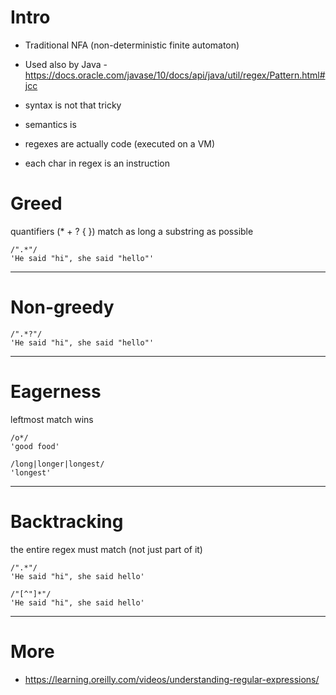 # Intro

* Traditional NFA (non-deterministic finite automaton)
* Used also by Java - https://docs.oracle.com/javase/10/docs/api/java/util/regex/Pattern.html#jcc

* syntax is not that tricky
* semantics is
* regexes are actually code (executed on a VM)
* each char in regex is an instruction

# Greed

quantifiers (* + ? { }) match as long a substring as possible

```no
/".*"/
'He said "hi", she said "hello"'
```

---

# Non-greedy

```
/".*?"/
'He said "hi", she said "hello"'
```

---

# Eagerness

leftmost match wins

```
/o*/
'good food'

/long|longer|longest/
'longest'
```

---

# Backtracking

the entire regex must match (not just part of it)

```
/".*"/
'He said "hi", she said hello'

/"[^"]*"/
'He said "hi", she said hello'
```

---

# More

* https://learning.oreilly.com/videos/understanding-regular-expressions/
